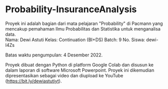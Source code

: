 # Probability-InsuranceAnalysis

Proyek ini adalah bagian dari mata pelajaran "Probability" di Pacmann yang mencakup pemahaman Ilmu Probabilitas dan Statistika untuk menganalisa data.  
Nama: Dewi Astuti
Kelas: Continuation (BI+DS) 
Batch: 9 
No. Siswa: dewi-I4Zs

Batas waktu pengumpulan: 4 Desember 2022. 

Proyek dibuat dengan Python di platform Google Colab dan disusun ke dalam laporan di software Microsoft Powerpoint. 
Proyek ini dikemudian dipresentasikan sebagai video dan diupload ke YouTube (https://bit.ly/dewiastutiyt). 
